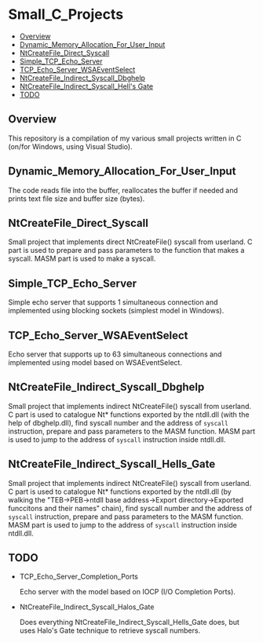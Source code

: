 # Small_C_Projects
- [Overview](#overview)
- [Dynamic_Memory_Allocation_For_User_Input](#dynamic_memory_allocation_for_user_input)
- [NtCreateFile_Direct_Syscall](#ntcreatefile_direct_syscall)
- [Simple_TCP_Echo_Server](#simple_tcp_echo_server)
- [TCP_Echo_Server_WSAEventSelect](#tcp_echo_server_wsaeventselect)
- [NtCreateFile_Indirect_Syscall_Dbghelp](#ntcreatefile_direct_syscall_dbghelp)
- [NtCreateFile_Indirect_Syscall_Hell's Gate](#ntcreatefile_direct_syscall_hells_gate)
- [TODO](#todo)

## Overview

This repository is a compilation of my various small projects written in C (on/for Windows, using Visual Studio).

## Dynamic_Memory_Allocation_For_User_Input

The code reads file into the buffer, reallocates the buffer if needed and prints text file size and buffer size (bytes).

## NtCreateFile_Direct_Syscall

Small project that implements direct NtCreateFile() syscall from userland.
C part is used to prepare and pass parameters to the function that makes a syscall.
MASM part is used to make a syscall.

## Simple_TCP_Echo_Server

Simple echo server that supports 1 simultaneous connection and implemented using blocking sockets (simplest model in Windows).

## TCP_Echo_Server_WSAEventSelect

Echo server that supports up to 63 simultaneous connections and implemented using model based on WSAEventSelect.

## NtCreateFile_Indirect_Syscall_Dbghelp

Small project that implements indirect NtCreateFile() syscall from userland.
C part is used to catalogue Nt* functions exported by the ntdll.dll (with the help of dbghelp.dll), find syscall number and the address of `syscall` instruction, prepare and pass parameters to the MASM function.
MASM part is used to jump to the address of `syscall` instruction inside ntdll.dll.

## NtCreateFile_Indirect_Syscall_Hells_Gate

Small project that implements indirect NtCreateFile() syscall from userland.
C part is used to catalogue Nt* functions exported by the ntdll.dll (by walking the "TEB->PEB->ntdll base address->Export directory->Exported funccitons and their names" chain), find syscall number and the address of `syscall` instruction, prepare and pass parameters to the MASM function.
MASM part is used to jump to the address of `syscall` instruction inside ntdll.dll.

## TODO
- TCP_Echo_Server_Completion_Ports
  
  Echo server with the model based on IOCP (I/O Completion Ports).
- NtCreateFile_Indirect_Syscall_Halos_Gate

  Does everything NtCreateFile_Indirect_Syscall_Hells_Gate does, but uses Halo's Gate technique to retrieve syscall numbers.

